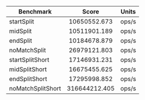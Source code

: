 |Benchmark        |         Score| Units|
| ----------------|:------------:|:----:|
|startSplit       |  10650552.673| ops/s|
|midSplit         |  10511901.189| ops/s|
|endSplit         |  10184678.879| ops/s|
|noMatchSplit     |  26979121.803| ops/s|
|startSplitShort  |  17146931.231| ops/s|
|midSplitShort    |  16675455.625| ops/s|
|endSplitShort    |  17295998.852| ops/s|
|noMatchSplitShort| 316644212.405| ops/s|
